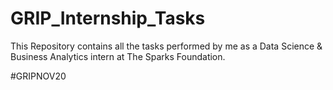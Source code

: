 # GRIP_Internship_Tasks

This Repository contains all the tasks performed by me as a Data Science & Business Analytics intern at The Sparks Foundation.

#GRIPNOV20
